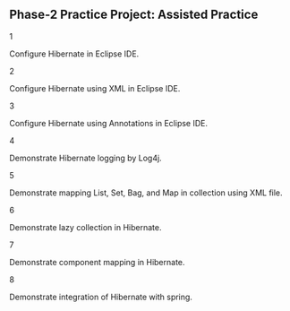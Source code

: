 ## Phase-2 Practice Project: Assisted Practice

1

Configure Hibernate in Eclipse IDE.

2

Configure Hibernate using XML in Eclipse IDE.

3

Configure Hibernate using Annotations in Eclipse IDE.

4

Demonstrate Hibernate logging by Log4j.

5

Demonstrate mapping List, Set, Bag, and Map in collection using XML file.

6

Demonstrate lazy collection in Hibernate.

7

Demonstrate component mapping in Hibernate.

8

Demonstrate integration of Hibernate with spring.
